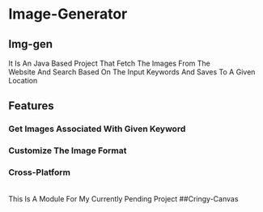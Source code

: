 # Image-Generator
## Img-gen
It Is An Java Based Project That Fetch The Images From The <br>
Website And Search Based On The Input Keywords And Saves To A Given Location<br>
## Features
### Get Images Associated With Given Keyword
### Customize The Image Format
### Cross-Platform
<br> This Is A Module For My Currently Pending Project ##Cringy-Canvas 
